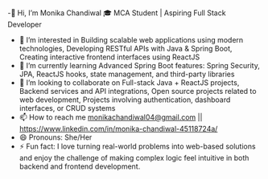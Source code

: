 -👋 Hi, I’m Monika Chandiwal
 🎓 MCA Student | Aspiring Full Stack Developer

- 👀 I’m interested in Building scalable web applications using modern technologies, Developing RESTful APIs with Java & Spring Boot, Creating interactive frontend interfaces using ReactJS
- 🌱 I’m currently learning Advanced Spring Boot features: Spring Security, JPA, ReactJS hooks, state management, and third-party libraries
- 💞️ I’m looking to collaborate on Full-stack Java + ReactJS projects, Backend services and API integrations, Open source projects related to web development, Projects involving authentication, dashboard 
     interfaces, or CRUD systems
- 📫 How to reach me monikachandiwal04@gmail.com   ||  https://www.linkedin.com/in/monika-chandiwal-45118724a/
- 😄 Pronouns: She/Her
- ⚡ Fun fact: I love turning real-world problems into web-based solutions and enjoy the challenge of making complex logic feel intuitive in both backend and frontend development.

<!---
monika-chandiwal/monika-chandiwal is a ✨ special ✨ repository because its `README.md` (this file) appears on your GitHub profile.
You can click the Preview link to take a look at your changes.
--->
